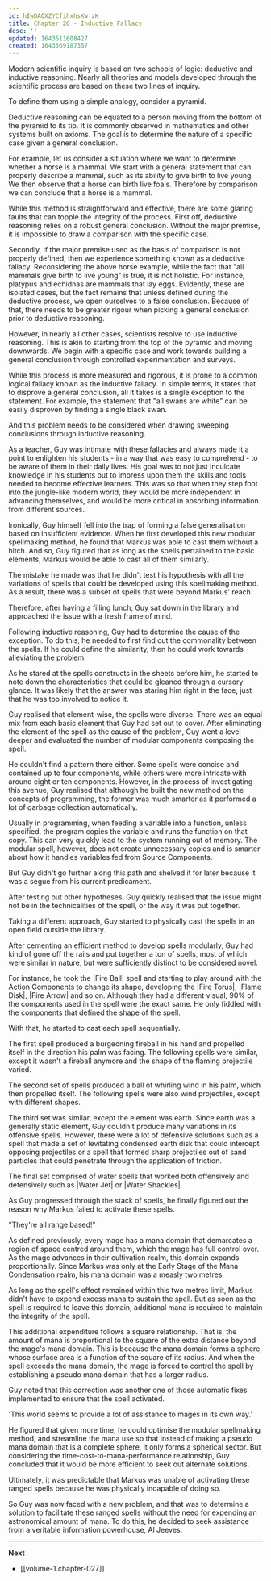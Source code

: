 ```yaml
---
id: hIwDAOXZYCfihxhsKwjzK
title: Chapter 26 - Inductive Fallacy
desc: ''
updated: 1643611608427
created: 1643569187357
---
```


Modern scientific inquiry is based on two schools of logic: deductive and inductive reasoning. Nearly all theories and models developed through the scientific process are based on these two lines of inquiry.

To define them using a simple analogy, consider a pyramid.

Deductive reasoning can be equated to a person moving from the bottom of the pyramid to its tip. It is commonly observed in mathematics and other systems built on axioms. The goal is to determine the nature of a specific case given a general conclusion.

For example, let us consider a situation where we want to determine whether a horse is a mammal. We start with a general statement that can properly describe a mammal, such as its ability to give birth to live young. We then observe that a horse can birth live foals. Therefore by comparison we can conclude that a horse is a mammal.

While this method is straightforward and effective, there are some glaring faults that can topple the integrity of the process. First off, deductive reasoning relies on a robust general conclusion. Without the major premise, it is impossible to draw a comparison with the specific case.

Secondly, if the major premise used as the basis of comparison is not properly defined, then we experience something known as a deductive fallacy. Reconsidering the above horse example, while the fact that "all mammals give birth to live young" is true, it is not holistic. For instance, platypus and echidnas are mammals that lay eggs. Evidently, these are isolated cases, but the fact remains that unless defined during the deductive process, we open ourselves to a false conclusion. Because of that, there needs to be greater rigour when picking a general conclusion prior to deductive reasoning.

However, in nearly all other cases, scientists resolve to use inductive reasoning. This is akin to starting from the top of the pyramid and moving downwards. We begin with a specific case and work towards building a general conclusion through controlled experimentation and surveys.

While this process is more measured and rigorous, it is prone to a common logical fallacy known as the inductive fallacy. In simple terms, it states that to disprove a general conclusion, all it takes is a single exception to the statement. For example, the statement that "all swans are white" can be easily disproven by finding a single black swan.

And this problem needs to be considered when drawing sweeping conclusions through inductive reasoning.

As a teacher, Guy was intimate with these fallacies and always made it a point to enlighten his students - in a way that was easy to comprehend - to be aware of them in their daily lives. His goal was to not just inculcate knowledge in his students but to impress upon them the skills and tools needed to become effective learners. This was so that when they step foot into the jungle-like modern world, they would be more independent in advancing themselves, and would be more critical in absorbing information from different sources.

Ironically, Guy himself fell into the trap of forming a false generalisation based on insufficient evidence. When he first developed this new modular spellmaking method, he found that Markus was able to cast them without a hitch. And so, Guy figured that as long as the spells pertained to the basic elements, Markus would be able to cast all of them similarly.

The mistake he made was that he didn't test his hypothesis with all the variations of spells that could be developed using this spellmaking method. As a result, there was a subset of spells that were beyond Markus' reach.

Therefore, after having a filling lunch, Guy sat down in the library and approached the issue with a fresh frame of mind.

Following inductive reasoning, Guy had to determine the cause of the exception. To do this, he needed to first find out the commonality between the spells. If he could define the similarity, then he could work towards alleviating the problem.

As he stared at the spells constructs in the sheets before him, he started to note down the characteristics that could be gleaned through a cursory glance. It was likely that the answer was staring him right in the face, just that he was too involved to notice it.

Guy realised that element-wise, the spells were diverse. There was an equal mix from each basic element that Guy had set out to cover. After eliminating the element of the spell as the cause of the problem, Guy went a level deeper and evaluated the number of modular components composing the spell.

He couldn't find a pattern there either. Some spells were concise and contained up to four components, while others were more intricate with around eight or ten components. However, in the process of investigating this avenue, Guy realised that although he built the new method on the concepts of programming, the former was much smarter as it performed a lot of garbage collection automatically.

Usually in programming, when feeding a variable into a function, unless specified, the program copies the variable and runs the function on that copy. This can very quickly lead to the system running out of memory. The modular spell, however, does not create unnecessary copies and is smarter about how it handles variables fed from Source Components.

But Guy didn't go further along this path and shelved it for later because it was a segue from his current predicament.

After testing out other hypotheses, Guy quickly realised that the issue might not be in the technicalities of the spell, or the way it was put together.

Taking a different approach, Guy started to physically cast the spells in an open field outside the library.

After cementing an efficient method to develop spells modularly, Guy had kind of gone off the rails and put together a ton of spells, most of which were similar in nature, but were sufficiently distinct to be considered novel.

For instance, he took the |Fire Ball| spell and starting to play around with the Action Components to change its shape, developing the |Fire Torus|, |Flame Disk|, |Fire Arrow| and so on. Although they had a different visual, 90% of the components used in the spell were the exact same. He only fiddled with the components that defined the shape of the spell.

With that, he started to cast each spell sequentially. 

The first spell produced a burgeoning fireball in his hand and propelled itself in the direction his palm was facing. The following spells were similar, except it wasn't a fireball anymore and the shape of the flaming projectile varied.

The second set of spells produced a ball of whirling wind in his palm, which then propelled itself. The following spells were also wind projectiles, except with different shapes.

The third set was similar, except the element was earth. Since earth was a generally static element, Guy couldn't produce many variations in its offensive spells. However, there were a lot of defensive solutions such as a spell that made a set of levitating condensed earth disk that could intercept opposing projectiles or a spell that formed sharp projectiles out of sand particles that could penetrate through the application of friction.

The final set comprised of water spells that worked both offensively and defensively such as |Water Jet| or |Water Shackles|.

As Guy progressed through the stack of spells, he finally figured out the reason why Markus failed to activate these spells.

"They're all range based!"

As defined previously, every mage has a mana domain that demarcates a region of space centred around them, which the mage has full control over. As the mage advances in their cultivation realm, this domain expands proportionally. Since Markus was only at the Early Stage of the Mana Condensation realm, his mana domain was a measly two metres.

As long as the spell's effect remained within this two metres limit, Markus didn't have to expend excess mana to sustain the spell. But as soon as the spell is required to leave this domain, additional mana is required to maintain the integrity of the spell.

This additional expenditure follows a square relationship. That is, the amount of mana is proportional to the square of the extra distance beyond the mage's mana domain. This is because the mana domain forms a sphere, whose surface area is a function of the square of its radius. And when the spell exceeds the mana domain, the mage is forced to control the spell by establishing a pseudo mana domain that has a larger radius.

Guy noted that this correction was another one of those automatic fixes implemented to ensure that the spell activated.

'This world seems to provide a lot of assistance to mages in its own way.'

He figured that given more time, he could optimise the modular spellmaking method, and streamline the mana use so that instead of making a pseudo mana domain that is a complete sphere, it only forms a spherical sector. But considering the time-cost-to-mana-performance relationship, Guy concluded that it would be more efficient to seek out alternate solutions.

Ultimately, it was predictable that Markus was unable of activating these ranged spells because he was physically incapable of doing so.

So Guy was now faced with a new problem, and that was to determine a solution to facilitate these ranged spells without the need for expending an astronomical amount of mana. To do this, he decided to seek assistance from a veritable information powerhouse, Al Jeeves.

____

**Next**
* [[volume-1.chapter-027]]